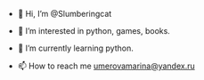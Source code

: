 - 👋 Hi, I’m @Slumberingcat
- 👀 I’m interested in python, games, books.
- 🌱 I’m currently learning python.

- 📫 How to reach me umerovamarina@yandex.ru

<!---
Slumberingcat/Slumberingcat is a ✨ special ✨ repository because its `README.md` (this file) appears on your GitHub profile.
You can click the Preview link to take a look at your changes.
--->
